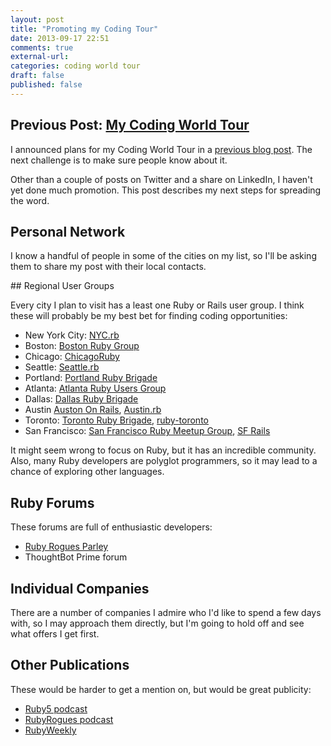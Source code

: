 ```yaml
---
layout: post
title: "Promoting my Coding Tour"
date: 2013-09-17 22:51
comments: true
external-url:
categories: coding world tour
draft: false
published: false
---
```


## Previous Post: [My Coding World Tour](http://blog.andywaite.com/2013/09/14/coding-world-tour/)

I announced plans for my Coding World Tour in a [previous blog post](http://blog.andywaite.com/2013/09/14/coding-world-tour/). The next challenge is to make sure people know about it.

Other than a couple of posts on Twitter and a share on LinkedIn, I haven't yet done much promotion. This post describes my next steps for spreading the word.

## Personal Network

I know a handful of people in some of the cities on my list, so I'll be asking them to share my post with their local contacts.

## Regional User Groups

Every city I plan to visit has a least one Ruby or Rails user group. I think these will probably be my best bet for finding coding opportunities:

  * New York City: [NYC.rb](http://www.meetup.com/NYC-rb/)
  * Boston: [Boston Ruby Group](http://bostonrb.org/)
  * Chicago: [ChicagoRuby](http://www.chicagoruby.org/)
  * Seattle: [Seattle.rb](http://www.seattlerb.org/)
  * Portland: [Portland Ruby Brigade](http://pdxruby.org/)
  * Atlanta: [Atlanta Ruby Users Group](http://www.atlrug.com/)
  * Dallas: [Dallas Ruby Brigade](http://www.dallasrb.org/)
  * Austin [Auston On Rails](http://austinonrails.org/), [Austin.rb](http://austinrb.org/)
  * Toronto: [Toronto Ruby Brigade](http://www.meetup.com/torontoruby/), [ruby-toronto](https://groups.google.com/forum/#!forum/ruby-toronto)
  * San Francisco: [San Francisco Ruby Meetup Group](http://www.meetup.com/sfruby/), [SF Rails](http://www.meetup.com/SFRails/)

It might seem wrong to focus on Ruby, but it has an incredible community. Also, many Ruby developers are polyglot programmers, so it may lead to a chance of exploring other languages.

## Ruby Forums

These forums are full of enthusiastic developers:

  * [Ruby Rogues Parley](http://parley.rubyrogues.com/)
  * ThoughtBot Prime forum

## Individual Companies

There are a number of companies I admire who I'd like to spend a few days with, so I may approach them directly, but I'm going to hold off and see what offers I get first.

## Other Publications

These would be harder to get a mention on, but would be great publicity:

  * [Ruby5 podcast](http://ruby5.envylabs.com/)
  * [RubyRogues podcast](http://rubyrogues.com/)
  * [RubyWeekly](http://rubyweekly.com/)
